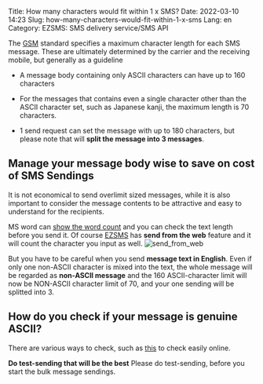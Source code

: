 Title: How many characters would fit within 1 x SMS?
Date: 2022-03-10 14:23
Slug: how-many-characters-would-fit-within-1-x-sms
Lang: en
Category: EZSMS: SMS delivery service/SMS API

The [GSM](https://en.wikipedia.org/wiki/Short_Message_Service) standard specifies a maximum character length for each SMS message. These are ultimately determined by the carrier and the receiving mobile, but generally as a guideline

* A message body containing only ASCII characters can have up to 160 characters

* For the messages that contains even a single character other than the ASCII character set, such as Japanese kanji, the maximum length is 70 characters.

* 1 send request can set the message with up to 180 characters, but please note that will **split the message into 3 messages**.


## Manage your message body wise to save on cost of SMS Sendings
It is not economical to send overlimit sized messages, while it is also important to consider the message contents to be attractive and easy to understand for the recipients.

MS word can [show the word count](https://support.office.com/en-us/article/show-the-word-count-and-more-3c9e6a11-a04d-43b4-977c-563a0e0d5da3) and you can check the text length before you send it.
Of course [EZSMS](https://www.ezsms.biz/ja/) has **send from the web** feature and it will count the character you input as well. ![send_from_web](images/send_from_web-en.png)

But you have to be careful when you send **message text in English**.
Even if only one non-ASCII character is mixed into the text, the whole message will be regarded as **non-ASCII message** and the 160 ASCII-character limit will now be NON-ASCII character limit of 70, and your one sending will be splitted into 3.

## How do you check if your message is genuine ASCII?
There are various ways to check, such as [this](https://pteo.paranoiaworks.mobi/diacriticsremover/) to check easily online.

**Do test-sending that will be the best**
Please do test-sending, before you start the bulk message sendings.
